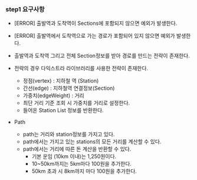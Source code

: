 ### step1 요구사항
- [ERROR] 출발역과 도착역이 Sections에 포함되지 않으면 예외가 발생한다.
- [ERROR] 출발역에서 도착역으로 가는 경로가 포함되어 있지 않으면 예외가 발생한다.

- 출발역과 도착역 그리고 전체 Section정보를 받아 경로를 만드는 전략이 존재한다.
- 전략의 경우 다익스트라 라이브러리를 사용한 전략이 존재한다.
    - 정점(vertex) : 지하철 역 (Station)
    - 간선(edge) : 지하철역 연결정보(Section)
    - 가중치(edgeWeight) : 거리
    - 최단 거리 기준 조회 시 가중치를 거리로 설정한다.
    - 들어온 Station List 정보를 반환한다.
- Path
    - path는 거리와 station정보를 가지고 있다.
    - path에서는 가지고 있는 stations의 모든 거리를 계산할 수 있다.
    - path에서는 거리에 따른 돈 계산을 반환할 수 있다.
        - 기본 운임 (10km 이내)는 1,250원이다.
        - 10~50km까지는 5km마다 100원을 추가한다.
        - 50km 초과 시 8km까지 마다 100원을 추가한다.
